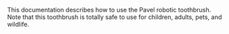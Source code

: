This documentation describes how to use the Pavel robotic toothbrush.
Note that this toothbrush is totally safe to use for children, adults, pets, and wildlife.
